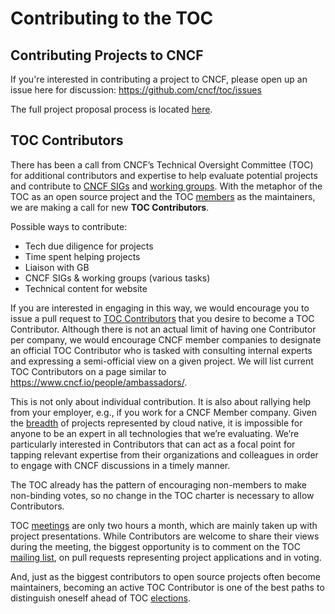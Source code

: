 # Contributing to the TOC

## Contributing Projects to CNCF

If you're interested in contributing a project to CNCF, please open up an issue here for discussion: https://github.com/cncf/toc/issues

The full project proposal process is located [here](https://github.com/cncf/toc/blob/main/process/project_proposals.adoc).

## TOC Contributors

There has been a call from CNCF’s Technical Oversight Committee (TOC) for additional contributors and expertise to help evaluate potential projects and contribute to [CNCF SIGs](https://github.com/cncf/toc/blob/main/sigs/cncf-sigs.md) and [working groups](https://github.com/cncf/toc#working-groups). With the metaphor of the TOC as an open source project and the TOC [members](https://github.com/cncf/toc#members) as the maintainers, we are making a call for new **TOC Contributors**.

Possible ways to contribute:

* Tech due diligence for projects
* Time spent helping projects
* Liaison with GB
* CNCF SIGs & working groups (various tasks)
* Technical content for website

If you are interested in engaging in this way, we would encourage you to issue a pull request to [TOC Contributors](https://github.com/cncf/toc/blob/main/CONTRIBUTORS.md) that you desire to become a TOC Contributor. Although there is not an actual limit of having one Contributor per company, we would encourage CNCF member companies to designate an official TOC Contributor who is tasked with consulting internal experts and expressing a semi-official view on a given project. We will list current TOC Contributors on a page similar to https://www.cncf.io/people/ambassadors/.

This is not only about individual contribution.  It is also about rallying help from your employer, e.g., if you work for a CNCF Member company. Given the [breadth](https://landscape.cncf.io/) of projects represented by cloud native, it is impossible for anyone to be an expert in all technologies that we’re evaluating. We’re particularly interested in Contributors that can act as a focal point for tapping relevant expertise from their organizations and colleagues in order to engage with CNCF discussions in a timely manner.

The TOC already has the pattern of encouraging non-members to make non-binding votes, so no change in the TOC charter is necessary to allow Contributors.

TOC [meetings](https://github.com/cncf/toc#meeting-time) are only two hours a month, which are mainly taken up with project presentations. While Contributors are welcome to share their views during the meeting, the biggest opportunity is to comment on the TOC [mailing list](https://github.com/cncf/toc#mailing-list), on pull requests representing project applications and in voting.

And, just as the biggest contributors to open source projects often become maintainers, becoming an active TOC Contributor is one of the best paths to distinguish oneself ahead of TOC [elections](https://github.com/cncf/toc/blob/main/process/election-schedule.md).
